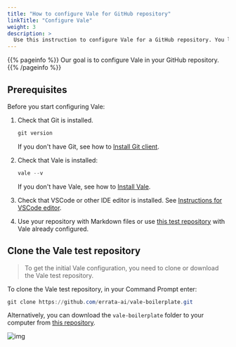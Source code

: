 ```yaml
---
title: "How to configure Vale for GitHub repository"
linkTitle: "Configure Vale"
weight: 3
description: >
  Use this instruction to configure Vale for a GitHub repository. You learn how to add the files required for Vale to run the checks on your Markdown files.
---
```


{{% pageinfo %}}
Our goal is to configure Vale in your GitHub repository.
{{% /pageinfo %}}

## Prerequisites

Before you start configuring Vale:

1. Check that Git is installed.

    ```PowerShell
    git version
    ```

    If you don't have Git, see how to [Install Git client](../../static-site-generators/jekyll#git-client).

2. Check that Vale is installed:

    ```PowerShell
    vale --v
    ```

    If you don't have Vale, see how to [Install Vale](../install-vale).

3. Check that VSCode or other IDE editor is installed. See [Instructions for VSCode editor](../../static-site-generators/jekyll#vscode-editor).

4. Use your repository with Markdown files or use [this test repository](https://github.com/errata-ai/vale-boilerplate) with Vale already configured.

## Clone the Vale test repository

> To get the initial Vale configuration, you need to clone or download the Vale test repository.

To clone the Vale test repository, in your Command Prompt enter:

```PowerShell
git clone https://github.com/errata-ai/vale-boilerplate.git
```

Alternatively, you can download the `vale-boilerplate` folder to your computer from [this repository](https://github.com/errata-ai/vale-boilerplate).

![img](/docs/img/vale-boilerplate-repo.png)

